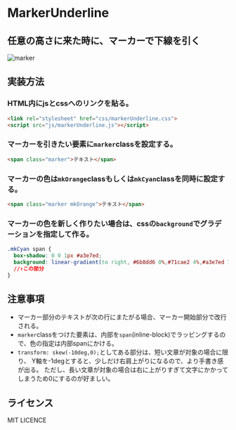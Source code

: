 # MarkerUnderline



## 任意の高さに来た時に、マーカーで下線を引く
![marker](https://user-images.githubusercontent.com/55526837/65665070-a70db680-e075-11e9-938a-fad9791ab660.gif)


## 実装方法
### HTML内にjsとcssへのリンクを貼る。

```HTML
<link rel="stylesheet" href="css/markerUnderline.css">
<script src="js/markerUnderline.js"></script>
```


### マーカーを引きたい要素に`marker`classを設定する。

```HTML
<span class="marker">テキスト</span>
```


### マーカーの色は`mkOrange`classもしくは`mkCyan`classを同時に設定する。

```HTML
<span class="marker mkOrange">テキスト</span>
```

### マーカーの色を新しく作りたい場合は、cssの`background`でグラデーションを指定して作る。

```CSS
.mkCyan span {
  box-shadow: 0 0 1px #a3e7ed;
  background: linear-gradient(to right, #6b8dd6 0%,#71cae2 4%,#a3e7ed 71%,#71cae2 91%,#71cae2 100%);
  //↑この部分
}
```

## 注意事項

* マーカー部分のテキストが次の行にまたがる場合、マーカー開始部分で改行される。
* `marker`classをつけた要素は、内部を`span`(inline-block)でラッピングするので、色の指定は内部spanにかける。
* `transform: skew(-10deg,0);`としてある部分は、短い文章が対象の場合に限り、
Y軸を-1degとすると、少しだけ右肩上がりになるので、より手書き感が出る。
ただし、長い文章が対象の場合は右に上がりすぎて文字にかかってしまうため0にするのが好ましい。


## ライセンス
MIT LICENCE
